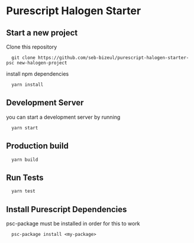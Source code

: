 # Purescript Halogen Starter
## Start a new project
Clone this repository
```
  git clone https://github.com/seb-bizeul/purescript-halogen-starter-psc new-halogen-project
```

install npm dependencies
```
  yarn install
```

## Development Server
you can start a development server by running
```
  yarn start
```

## Production build
```
  yarn build
```

## Run Tests
```
  yarn test
```

## Install Purescript Dependencies
psc-package must be installed in order for this to work
```
  psc-package install <my-package>
```
